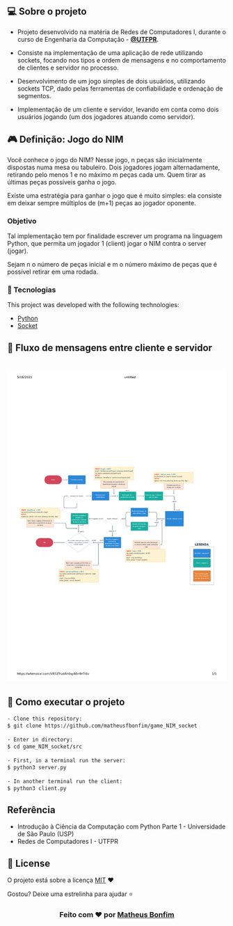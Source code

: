 ## 💻 Sobre o projeto

- Projeto desenvolvido na matéria de Redes de Computadores I, durante o curso de Engenharia da Computação - **[@UTFPR](http://www.utfpr.edu.br/)**.

- Consiste na implementação de uma aplicação de rede utilizando sockets, focando nos tipos e ordem de mensagens e no comportamento de clientes e servidor no processo.

- Desenvolvimento de um jogo simples de dois usuários, utilizando sockets TCP, dado pelas ferramentas de confiabilidade e ordenação de segmentos.

- Implementação de um cliente e servidor, levando em conta como dois usuários jogando (um dos jogadores atuando como servidor).

## 🎮 Definição: Jogo do NIM 

Você conhece o jogo do NIM? Nesse jogo, n peças são inicialmente dispostas numa mesa ou tabuleiro. Dois jogadores jogam alternadamente, retirando pelo menos 1 e no máximo m peças cada um. Quem tirar as últimas peças possíveis ganha o jogo.

Existe uma estratégia para ganhar o jogo que é muito simples: ela consiste em deixar sempre múltiplos de (m+1) peças ao jogador oponente.

### Objetivo

Tal implementação tem por finalidade escrever um programa na linguagem Python, que permita um jogador 1 (client) jogar o NIM contra o server (jogar).

Sejam n o número de peças inicial e m o número máximo de peças que é possível retirar em uma rodada.

### :rocket: Tecnologias

This project was developed with the following technologies:

- [Python]()
- [Socket](https://docs.python.org/3/library/socket.html)

## 🔁 Fluxo de mensagens entre cliente e servidor


<h1 align="center">
    <img alt="messages_flow_client_server" title="Happy" src=".github/assets/message_flow_client_server.pdf" />
</h1>


## 🚀 Como executar o projeto

   ```
   - Clone this repository:
   $ git clone https://github.com/matheusfbonfim/game_NIM_socket

   - Enter in directory:
   $ cd game_NIM_socket/src

   - First, in a terminal run the server:
   $ python3 server.py

   - In another terminal run the client:
   $ python3 client.py
   ```

## Referência

- Introdução à Ciência da Computação com Python Parte 1 - Universidade de São Paulo (USP)
- Redes de Computadores I - UTFPR

## :memo: License

O projeto está sobre a licença [MIT](./LICENSE) ❤️ 

Gostou? Deixe uma estrelinha para ajudar ⭐

<!-- Mensagem final -->
<h3 align="center">
Feito com ❤️ por <a href="https://www.linkedin.com/in/matheus-de-farias-bonfim-448667169/">Matheus Bonfim</a>
</h3>
